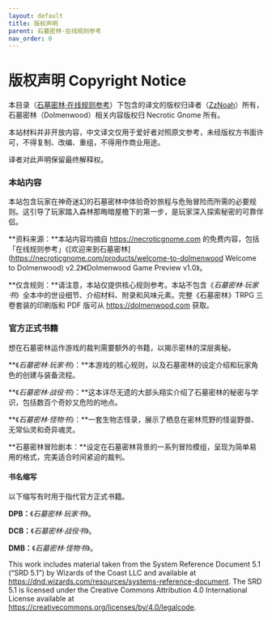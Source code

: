 ```yaml
---
layout: default
title: 版权声明
parent: 石墓密林·在线规则参考
nav_order: 0
---
```


# 版权声明 Copyright Notice

本目录（[石墓密林·在线规则参考](https://zznoah.github.io/mortfolio/dolmenwood.html)）下包含的译文的版权归译者（[ZzNoah](https://zznoah.itch.io/)）所有，石墓密林（Dolmenwood）相关内容版权归 Necrotic Gnome 所有。  

本站材料并非开放内容，中文译文仅用于爱好者对照原文参考，未经版权方书面许可，不得复制、改编、重组，不得用作商业用途。  

译者对此声明保留最终解释权。  

### 本站内容

本站包含玩家在神奇迷幻的石墓密林中体验奇妙旅程与危殆冒险而所需的必要规则。这引导了玩家踏入森林那晦暗屋檐下的第一步，是玩家深入探索秘密的可靠伴侣。

**资料来源：**本站内容均摘自 <https://necroticgnome.com> 的免费内容，包括「在线规则参考」《[欢迎来到石墓密林](https://necroticgnome.com/products/welcome-to-dolmenwood Welcome to Dolmenwood) v2.2》《Dolmenwood Game Preview v1.0》。  

**仅含规则：**请注意，本站仅提供核心规则参考。本站不包含《*石墓密林·玩家书*》全本中的世设细节、介绍材料、附录和风味元素。完整《石墓密林》TRPG 三卷套装的印刷版和 PDF 版可从 <https://dolmenwood.com> 获取。  

### 官方正式书籍

想在石墓密林运作游戏的裁判需要额外的书籍，以揭示密林的深层奥秘。

**《*石墓密林·玩家书*》：**本游戏的核心规则，以及石墓密林的设定介绍和玩家角色的创建与装备流程。

**《*石墓密林·战役书*》：**这本详尽无遗的大部头翔实介绍了石墓密林的秘密与学识，包括数百个奇妙又危险的地点。

**《*石墓密林·怪物书*》：**一套生物志怪录，展示了栖息在密林荒野的怪诞野兽、无常仙灵和奇异魂灵。

**石墓密林冒险剧本：**设定在石墓密林背景的一系列冒险模组，呈现为简单易用的格式，完美适合时间紧迫的裁判。

#### 书名缩写

以下缩写有时用于指代官方正式书籍。

**DPB：**《*石墓密林·玩家书*》。

**DCB：**《*石墓密林·战役书*》。

**DMB：**《*石墓密林·怪物书*》。

This work includes material taken from the System Reference Document 5.1 (“SRD 5.1”) by Wizards of the Coast LLC and available at <https://dnd.wizards.com/resources/systems-reference-document>. The SRD 5.1 is licensed under the Creative Commons Attribution 4.0 International License available at <https://creativecommons.org/licenses/by/4.0/legalcode>.
